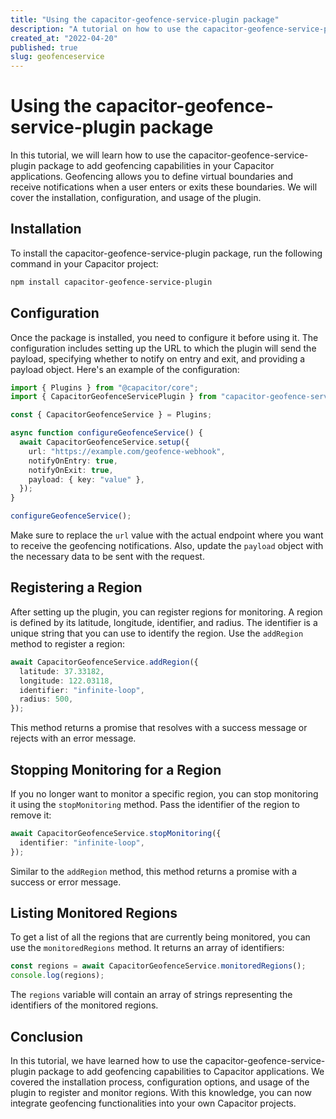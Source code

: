 ```yaml
---
title: "Using the capacitor-geofence-service-plugin package"
description: "A tutorial on how to use the capacitor-geofence-service-plugin package to add geofencing capabilities in your Capacitor applications."
created_at: "2022-04-20"
published: true
slug: geofenceservice
---
```


# Using the capacitor-geofence-service-plugin package

In this tutorial, we will learn how to use the capacitor-geofence-service-plugin package to add geofencing capabilities in your Capacitor applications. Geofencing allows you to define virtual boundaries and receive notifications when a user enters or exits these boundaries. We will cover the installation, configuration, and usage of the plugin.

## Installation

To install the capacitor-geofence-service-plugin package, run the following command in your Capacitor project:

```bash
npm install capacitor-geofence-service-plugin
```

## Configuration

Once the package is installed, you need to configure it before using it. The configuration includes setting up the URL to which the plugin will send the payload, specifying whether to notify on entry and exit, and providing a payload object. Here's an example of the configuration:

```typescript
import { Plugins } from "@capacitor/core";
import { CapacitorGeofenceServicePlugin } from "capacitor-geofence-service-plugin";

const { CapacitorGeofenceService } = Plugins;

async function configureGeofenceService() {
  await CapacitorGeofenceService.setup({
    url: "https://example.com/geofence-webhook",
    notifyOnEntry: true,
    notifyOnExit: true,
    payload: { key: "value" },
  });
}

configureGeofenceService();
```

Make sure to replace the `url` value with the actual endpoint where you want to receive the geofencing notifications. Also, update the `payload` object with the necessary data to be sent with the request.

## Registering a Region

After setting up the plugin, you can register regions for monitoring. A region is defined by its latitude, longitude, identifier, and radius. The identifier is a unique string that you can use to identify the region. Use the `addRegion` method to register a region:

```typescript
await CapacitorGeofenceService.addRegion({
  latitude: 37.33182,
  longitude: 122.03118,
  identifier: "infinite-loop",
  radius: 500,
});
```

This method returns a promise that resolves with a success message or rejects with an error message.

## Stopping Monitoring for a Region

If you no longer want to monitor a specific region, you can stop monitoring it using the `stopMonitoring` method. Pass the identifier of the region to remove it:

```typescript
await CapacitorGeofenceService.stopMonitoring({
  identifier: "infinite-loop",
});
```

Similar to the `addRegion` method, this method returns a promise with a success or error message.

## Listing Monitored Regions

To get a list of all the regions that are currently being monitored, you can use the `monitoredRegions` method. It returns an array of identifiers:

```typescript
const regions = await CapacitorGeofenceService.monitoredRegions();
console.log(regions);
```

The `regions` variable will contain an array of strings representing the identifiers of the monitored regions.

## Conclusion

In this tutorial, we have learned how to use the capacitor-geofence-service-plugin package to add geofencing capabilities to Capacitor applications. We covered the installation process, configuration options, and usage of the plugin to register and monitor regions. With this knowledge, you can now integrate geofencing functionalities into your own Capacitor projects.